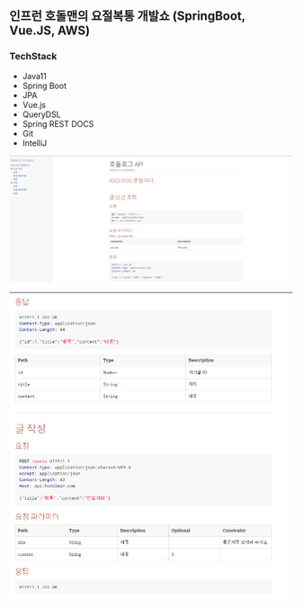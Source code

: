 ## 인프런 호돌맨의 요절복통 개발쇼 (SpringBoot, Vue.JS, AWS)

### TechStack

+ Java11
+ Spring Boot
+ JPA
+ Vue.js
+ QueryDSL
+ Spring REST DOCS
+ Git
+ IntelliJ

![img.png](img.png)

![img_1.png](img_1.png)